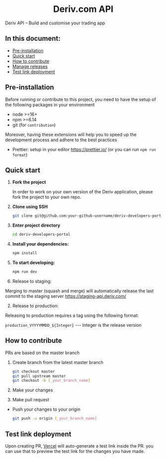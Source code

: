 <h1 align="center">
  Deriv.com API
</h1>

Deriv API – Build and customise your trading app

## In this document:

-   [Pre-installation](#pre-installation)
-   [Quick start](#quick-start)
-   [How to contribute](#how-to-contribute)
-   [Manage releases](#manage-releases)
-   [Test link deployment](#test-link-deployment)

## Pre-installation

Before running or contribute to this project, you need to have the setup of the following packages in your environment

-   node >=16+
-   npm >=6.14
-   git (for `contribution`)

Moreover, having these extensions will help you to speed up the development process and adhere to the best practices

-   Prettier: setup in your editor https://prettier.io/ (or you can run `npm run format`)

## Quick start

1.  **Fork the project**

    In order to work on your own version of the Deriv application, please fork the project to your own repo.

2.  **Clone using SSH**

    ```sh
    git clone git@github.com:your-github-username/deriv-developers-portal.git
    ```

3.  **Enter project directory**

    ```sh
    cd deriv-developers-portal
    ```

4.  **Install your dependencies:**

    ```sh
    npm install
    ```


5.  **To start developing:**

    ```sh
    npm run dev
    ```

1. Release to staging:

Merging to master (squash and merge) will automatically release the last commit to the staging server https://staging-api.deriv.com/

2. Release to production:

Releasing to production requires a tag using the following format:

`production_VYYYYMMDD_${Integer}` --- Integer is the release version

## How to contribute

PRs are  based on the master branch

1. Create branch from the latest master branch

    ```sh
    git checkout master
    git pull upstream master
    git checkout -b [_your_branch_name]
    ```

2. Make your changes

3. Make pull request

-   Push your changes to your origin

    ```sh
    git push -u origin [_your_branch_name]
    ```

## Test link deployment

Upon creating PR, [Vercel](https://vercel.com/) will auto-generate a test link inside the PR. you can use that to preview the test link for the changes you have made.